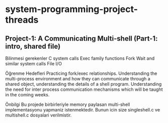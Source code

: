 # system-programming-project-threads
## Project-1: A Communicating Multi-shell (Part-1: intro, shared file)
Bilinmesi gerekenler
C system calls
Exec family functions
Fork
Wait and similar system calls
File I/O

Öğrenme Hedefleri
Practicing fork/exec relationships. Understanding the multi-process environment and how they can communicate through a shared object, understanding the details of a shell program. Understanding the need for inter process communication mechanisms which will be taught in the coming weeks.

Önbilgi
Bu projede birbirleriyle memory paylasan multi-shell implementasyonu yapmaniz istenmektedir. Bunun icin size singleshell.c ve multishell.c dosyalari verilmistir.
